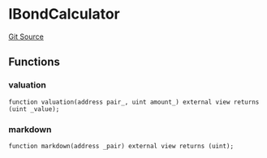 # IBondCalculator
[Git Source](https://github.com/KlimaDAO/klimadao-solidity/blob/b98fc1e8b7dcf2a7b80bbaba384c8c84431739fc/src/protocol/staking/utils/KlimaTreasury.sol)


## Functions
### valuation


```solidity
function valuation(address pair_, uint amount_) external view returns (uint _value);
```

### markdown


```solidity
function markdown(address _pair) external view returns (uint);
```

